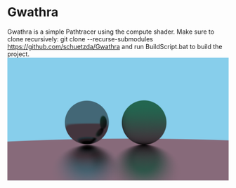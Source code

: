 # Gwathra
Gwathra is a simple Pathtracer using the compute shader.
Make sure to clone recursively: git clone --recurse-submodules https://github.com/schuetzda/Gwathra
and run BuildScript.bat to build the project.
![](https://github.com/schuetzda/Gwathra/blob/main/pictures/GwathraScreenshot1.PNG?raw=true)
